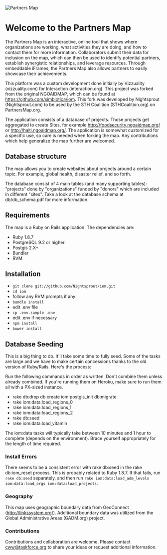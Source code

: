 

![Partners Map](http://www.partnersmap.org/dist/images/partners_horizontal.png)

# Welcome to the Partners Map

The Partners Map is an interactive, online tool that shows where organizations are working, what activities they are doing, and how to contact them for more information. Collaborators submit their data for inclusion on the map, which can then be used to identify potential partners, establish synergistic relationships, and leverage resources. Through embeddable iFrames, the Partners Map also allows partners to easily showcase their achievements.

This platform was a custom development done initially by Vizzuality (vizzuality.com) for Interaction (interaction.org). This project was forked from the original NGOAIDMAP, which can be found at https://github.com/simbiotica/iom. This fork was developed by Nightsprout (Nightsprout.com) to be used by the STH Coalition (STHCoalition.org) on PartnersMap.org.

The application consists of a database of projects. Those projects get aggregated to create Sites, for example http://foodsecurity.ngoaidmap.org/ or http://haiti.ngoaidmap.org/. The application is somewhat customized for a specific use, so care is needed when forking the map. Any contributions which help generalize the map further are welcomed.


## Database structure 

The map allows you to create websites about projects around a certain topic. For example, global health, disaster relief, and so forth. 

The database consist of 4 main tables (and many supporting tables): "projects" done by "organizations" funded by "donors" which are included in different "sites". Take a look at the database schema at db/db_schema.pdf for more information.


## Requirements

The map is a Ruby on Rails application. The dependencies are:

 * Ruby 1.8.7
 * PostgreSQL 9.2 or higher.
 * Postgis 2.X+
 * Bundler 
 * RVM


## Installation

 * ```git clone git://github.com/Nightsprout/iom.git```
 * ```cd iom```
 * follow any RVM prompts if any
 * ```bundle install```
 * edit .env file
 * ```cp .env.sample .env```
 * edit .env if necessary
 * ```npm install```
 * ```bower install```


## Database Seeding

This is a big thing to do.  It'll take some time to fully seed. Some of the tasks are large and we have to make certain concessions thanks to the old version of Ruby/Rails. Here's the process:

Run the following commands in order as written.  Don't combine them unless already combined.  If you're running them on Heroku, make sure to run them all with a PX-sized instance.

  * rake db:drop db:create iom:postgis_init db:migrate  
  * rake iom:data:load_regions_0
  * rake iom:data:load_regions_1
  * rake iom:data:load_regions_2
  * rake db:seed
  * rake iom:data:load_vitamin

The iom:data tasks will typically take between 10 minutes and 1 hour to complete (depends on the environment).  Brace yourself appropriately for the length of time required.


### Install Errors

There seems to be a consistent error with rake db:seed in the rake db:iom_reset process.  This is probably related to Ruby 1.8.7.  If that fails, run ```rake db:seed``` separately, and then run ```rake iom:data:load_adm_levels iom:data:load_orgs iom:data:load_projects```.


### Geography
This map uses geographic boundary data from GeoConnect (http://linkssystem.org/). Additional boundary data was utilized from the Global Administrative Areas (GADM.org) project.


### Contributions
Contributions and collaboration are welcome. Please contact cww@taskforce.org to share your ideas or request additional information.
